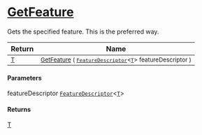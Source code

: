 # [GetFeature](./Signature-100663439.md)

Gets the specified feature. This is the preferred way.

| Return | Name | 
| --- | --- | 
| <sub>[T](./Signature-100663439.md)</sub>| <sub>[GetFeature](./Signature-100663439.md) ( [`FeatureDescriptor`](./../FeatureDescriptor-1.md)\<[`T`](./Signature-100663439.md)> featureDescriptor )</sub>| <br>


#### Parameters
 featureDescriptor  [`FeatureDescriptor`](./../FeatureDescriptor-1.md)\<[`T`](./Signature-100663439.md)><br>
#### Returns
[T](./Signature-100663439.md)